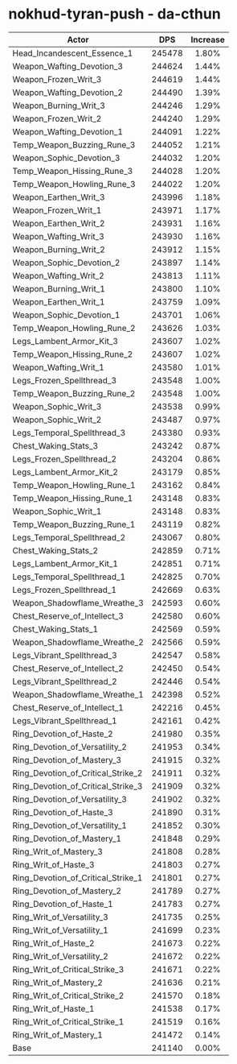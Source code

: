 # nokhud-tyran-push - da-cthun
| Actor | DPS | Increase |
|---|:---:|:---:|
|Head_Incandescent_Essence_1|245478|1.80%|
|Weapon_Wafting_Devotion_3|244624|1.44%|
|Weapon_Frozen_Writ_3|244619|1.44%|
|Weapon_Wafting_Devotion_2|244490|1.39%|
|Weapon_Burning_Writ_3|244246|1.29%|
|Weapon_Frozen_Writ_2|244240|1.29%|
|Weapon_Wafting_Devotion_1|244091|1.22%|
|Temp_Weapon_Buzzing_Rune_3|244052|1.21%|
|Weapon_Sophic_Devotion_3|244032|1.20%|
|Temp_Weapon_Hissing_Rune_3|244028|1.20%|
|Temp_Weapon_Howling_Rune_3|244022|1.20%|
|Weapon_Earthen_Writ_3|243996|1.18%|
|Weapon_Frozen_Writ_1|243971|1.17%|
|Weapon_Earthen_Writ_2|243931|1.16%|
|Weapon_Wafting_Writ_3|243930|1.16%|
|Weapon_Burning_Writ_2|243912|1.15%|
|Weapon_Sophic_Devotion_2|243897|1.14%|
|Weapon_Wafting_Writ_2|243813|1.11%|
|Weapon_Burning_Writ_1|243800|1.10%|
|Weapon_Earthen_Writ_1|243759|1.09%|
|Weapon_Sophic_Devotion_1|243701|1.06%|
|Temp_Weapon_Howling_Rune_2|243626|1.03%|
|Legs_Lambent_Armor_Kit_3|243607|1.02%|
|Temp_Weapon_Hissing_Rune_2|243607|1.02%|
|Weapon_Wafting_Writ_1|243580|1.01%|
|Legs_Frozen_Spellthread_3|243548|1.00%|
|Temp_Weapon_Buzzing_Rune_2|243548|1.00%|
|Weapon_Sophic_Writ_3|243538|0.99%|
|Weapon_Sophic_Writ_2|243487|0.97%|
|Legs_Temporal_Spellthread_3|243380|0.93%|
|Chest_Waking_Stats_3|243242|0.87%|
|Legs_Frozen_Spellthread_2|243204|0.86%|
|Legs_Lambent_Armor_Kit_2|243179|0.85%|
|Temp_Weapon_Howling_Rune_1|243162|0.84%|
|Temp_Weapon_Hissing_Rune_1|243148|0.83%|
|Weapon_Sophic_Writ_1|243148|0.83%|
|Temp_Weapon_Buzzing_Rune_1|243119|0.82%|
|Legs_Temporal_Spellthread_2|243067|0.80%|
|Chest_Waking_Stats_2|242859|0.71%|
|Legs_Lambent_Armor_Kit_1|242851|0.71%|
|Legs_Temporal_Spellthread_1|242825|0.70%|
|Legs_Frozen_Spellthread_1|242669|0.63%|
|Weapon_Shadowflame_Wreathe_3|242593|0.60%|
|Chest_Reserve_of_Intellect_3|242580|0.60%|
|Chest_Waking_Stats_1|242569|0.59%|
|Weapon_Shadowflame_Wreathe_2|242566|0.59%|
|Legs_Vibrant_Spellthread_3|242547|0.58%|
|Chest_Reserve_of_Intellect_2|242450|0.54%|
|Legs_Vibrant_Spellthread_2|242446|0.54%|
|Weapon_Shadowflame_Wreathe_1|242398|0.52%|
|Chest_Reserve_of_Intellect_1|242216|0.45%|
|Legs_Vibrant_Spellthread_1|242161|0.42%|
|Ring_Devotion_of_Haste_2|241980|0.35%|
|Ring_Devotion_of_Versatility_2|241953|0.34%|
|Ring_Devotion_of_Mastery_3|241915|0.32%|
|Ring_Devotion_of_Critical_Strike_2|241911|0.32%|
|Ring_Devotion_of_Critical_Strike_3|241909|0.32%|
|Ring_Devotion_of_Versatility_3|241902|0.32%|
|Ring_Devotion_of_Haste_3|241890|0.31%|
|Ring_Devotion_of_Versatility_1|241852|0.30%|
|Ring_Devotion_of_Mastery_1|241848|0.29%|
|Ring_Writ_of_Mastery_3|241808|0.28%|
|Ring_Writ_of_Haste_3|241803|0.27%|
|Ring_Devotion_of_Critical_Strike_1|241801|0.27%|
|Ring_Devotion_of_Mastery_2|241789|0.27%|
|Ring_Devotion_of_Haste_1|241783|0.27%|
|Ring_Writ_of_Versatility_3|241735|0.25%|
|Ring_Writ_of_Versatility_1|241699|0.23%|
|Ring_Writ_of_Haste_2|241673|0.22%|
|Ring_Writ_of_Versatility_2|241672|0.22%|
|Ring_Writ_of_Critical_Strike_3|241671|0.22%|
|Ring_Writ_of_Mastery_2|241636|0.21%|
|Ring_Writ_of_Critical_Strike_2|241570|0.18%|
|Ring_Writ_of_Haste_1|241538|0.17%|
|Ring_Writ_of_Critical_Strike_1|241519|0.16%|
|Ring_Writ_of_Mastery_1|241472|0.14%|
|Base|241140|0.00%|
